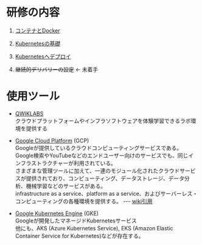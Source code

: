 # 研修の内容

1. [コンテナとDocker](./training_contents/introduction_to_container_and_docker.md)

2. [Kubernetesの基礎]()

3. [Kubernetesへデプロイ]()

4. ~~継続的デリバリーの設定~~ <- 未着手


# 使用ツール

- [QWIKLABS](https://www.qwiklabs.com/?locale=ja)  
クラウドプラットフォームやインフラソフトウェアを体験学習できるラボ環境を提供する  

- [Google Cloud Platform](https://cloud.google.com/docs/overview?hl=ja) (GCP)  
Googleが提供しているクラウドコンピューティングサービスである。  
Google検索やYouTubeなどのエンドユーザー向けのサービスでも、同じインフラストラクチャーが利用されている。  
さまざまな管理ツールに加えて、一連のモジュール化されたクラウドサービスが提供されており、コンピューティング、データストレージ、データ分析、機械学習などのサービスがある。  
infrastructure as a service、platform as a service、およびサーバーレス・コンピューティングの各種環境を提供する。 --- [wiki引用](https://ja.wikipedia.org/wiki/Google_Cloud_Platform)  

- [Google Kubernetes Engine](https://cloud.google.com/kubernetes-engine?hl=ja) (GKE)  
Googleが開発したマネージドKubernetesサービス  
他にも、AKS (Azure Kubernetes Service), EKS (Amazon Elastic Container Service for Kubernetes)などが存在する。
